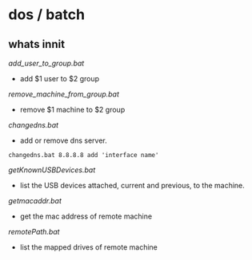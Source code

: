 # dos / batch

## whats innit

_add_user_to_group.bat_
- add $1 user to $2 group

_remove_machine_from_group.bat_
- remove $1 machine to $2 group

_changedns.bat_
- add or remove dns server. 
```
changedns.bat 8.8.8.8 add 'interface name'
````

_getKnownUSBDevices.bat_
- list the USB devices attached, current and previous, to the machine.

_getmacaddr.bat_
- get the mac address of remote machine 

_remotePath.bat_
- list the mapped drives of remote machine